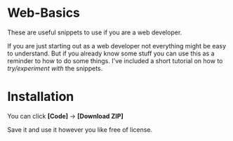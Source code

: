# Web-Basics
These are useful snippets to use if you are a web developer.

If you are just starting out as a web developer not everything might be easy to understand.
But if you already know some stuff you can use this as a reminder to how to do some things.
I've included a short tutorial on how to _try/experiment with_ the snippets.

# Installation

You can click **[Code]** -> **[Download ZIP]**

Save it and use it however you like free of license.
